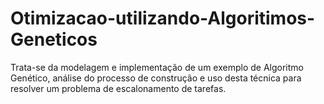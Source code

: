 # Otimizacao-utilizando-Algoritimos-Geneticos
Trata-se da modelagem e implementação de um exemplo de Algoritmo  Genético,  análise do processo de construção e uso desta técnica para resolver  um problema de  escalonamento de tarefas.
